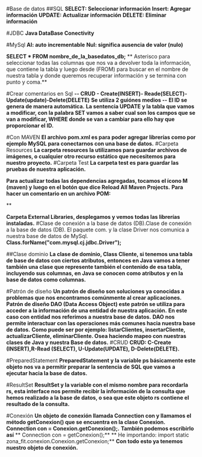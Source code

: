 #Base de datos
##SQL
**SELECT: Seleccionar información**
**Insert: Agregar información**
**UPDATE: Actualizar información**
**DELETE: Eliminar información**

#JDBC
**Java DataBase Conectivity**

#MySql
**AI: auto incrementable**
**Nul: significa ausencia de valor (nulo)**

**SELECT * FROM nombre_de_la_basedatos_db;**
** Asterisco para seleccionar todas las columnas que nos va a devolver toda la información, que contiene la tabla y luego desde (FROM) para buscar en el nombre de nuestra tabla y donde queremos recuperar información y se termina con punto y coma.**

#Crear comentarios en Sql
**-- CRUD - Create(INSERT)- Reade(SELECT)-Update(update)-Delete(DELETE)**
**Se utiliza 2 guiónes medios --**
**El ID se genera de manera automática.**
**La sentencia UPDATE y la tabla que vamos a modificar, con la palabra SET vamos a saber cual son los campos que se van a modificar, WHERE donde se van a cambiar para ello hay que proporcionar el ID.**

#Con MAVEN
**El archivo pom.xml es para poder agregar librerías como por ejemplo MySQL para conectarnos con una base de datos.**
#Carpeta Resources
**La carpeta resources la utilizamos para guardar archivos de imágenes, o cualquier otro recurso estático que necesitemos para nuestro proyecto.**
#Carpeta Test
**La carpeta test es para guardar las pruebas de nuestra aplicación.**

**Para actualizar todas las dependencias agregadas, tocamos el ícono M (maven) y luego en el botón que dice Reload All Maven Projects.**
**Para hacer un comentario en un archivo POM:**
 <!--Agregando la conexión a la base de datos MySql-->**
 **Carpeta External Libraries, desplegamos y vemos todas las librerías instaladas.**
#Clase de conexión a la base de datos (DB).Clase de conexión a la base de datos (DB). El paquete com. y la clase Driver nos comunica a nuestra base de datos de MySql.
**Class.forName("com.mysql.cj.jdbc.Driver");**

##Clase dominio
**La clase de dominio, Class Cliente, si tenemos una tabla de base de datos con ciertos atributos, entonces en Java vamos a tener también una clase que represente también el contenido de esa tabla, incluyendo sus columnas, en Java se conocen como atributos y en la base de datos como columnas.**

#Patrón de diseño
**Un patrón de diseño son soluciones ya conocidas a problemas que nos encontramos comúnmente al crear aplicaciones.**
**Patrón de diseño DAO (Data Access Object) este patrón se utiliza para acceder a la información de una entidad de nuestra aplicación.**
**En este caso con entidad nos referimos a nuestra base de datos.**
**DAO nos permite interactuar con las operaciones más comunes hacia nuestra base de datos.**
**Como puede ser por ejemplo: listarClientes, insertarCliente, actualizarCliente, eliminarCliente. Osea haciendo mapeo con nuestras clases de Java y nuestra Base de datos.**
#CRUD
**CRUD: C-Create (INSERT),R-Read (SELECT), U-Update(UPDATE), D-Delete(DELETE).**

#PreparedStatement
**PreparedStatement y la variable ps básicamente este objeto nos va a permitir preparar la sentencia de SQL que vamos a ejecutar hacia la base de datos.**

#ResultSet
**ResultSet y la variable con el mismo nombre para recordarla rs, esta interface nos permite recibir la información de la consulta que hemos realizado a la base de datos, o sea que este objeto rs contiene el resultado de la consulta.**

#Conexión 
**Un objeto de conexión llamada Connection con y llamamos el método getConexion() que se encuentra en la clase Conexion.**
**Connection con = Conexion.getConexion();.**
**También podemos escribirlo así**
** Connection con = getConexion();**
** He importando: import static zona_fit.conexion.Conexion.getConexion;**
**Con todo esto ya tenemos nuestro objeto de conexión.**














 
 